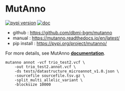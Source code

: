 # MutAnno
[![pypi version](https://img.shields.io/pypi/v/mutanno.svg)](https://pypi.org/project/mutanno/)
[![doc](https://readthedocs.org/projects/mutanno/badge/?version=latest)](https://mutanno.readthedocs.io/en/latest/)
<!-- [![pypi download](https://img.shields.io/pypi/dm/mutanno.svg)](https://pypi.org/project/mutanno/) -->
<!-- [![Build Status](https://travis-ci.org/dbmi-bgm/mutanno.svg?branch=master)](https://travis-ci.org/dbmi-bgm/mutanno) -->


* github : https://github.com/dbmi-bgm/mutanno
* manual : https://mutanno.readthedocs.io/en/latest/
* pip install : https://pypi.org/project/mutanno/

For more details, see MutAnno [**documentation**](http://mutanno.readthedocs.io/en/latest).

```
mutanno annot -vcf trio_test2.vcf \
    -out trio_test2.annot.vcf \
    -ds tests/datastructure_microannot_v1.0.json \
    -sourcefile sourcefile.tsv.gz \
    -split_multi_allelic_variant \
    -blocksize 10000
```

